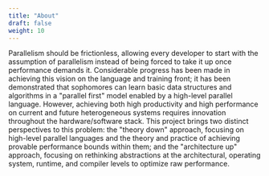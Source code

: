 ```yaml
---
title: "About"
draft: false
weight: 10
---
```


Parallelism should be frictionless, allowing every developer to start with the assumption of parallelism instead of being forced to take it up once performance demands it. Considerable progress has been made in achieving this vision on the language and training front; it has been demonstrated that sophomores can learn basic data structures and algorithms in a "parallel first" model enabled by a high-level parallel language. However, achieving both high productivity and high performance on current and future heterogeneous systems requires innovation throughout the hardware/software stack. This project brings two distinct perspectives to this problem: the "theory down" approach, focusing on high-level parallel languages and the theory and practice of achieving provable performance bounds within them; and the "architecture up" approach, focusing on rethinking abstractions at the architectural, operating system, runtime, and compiler levels to optimize raw performance.
